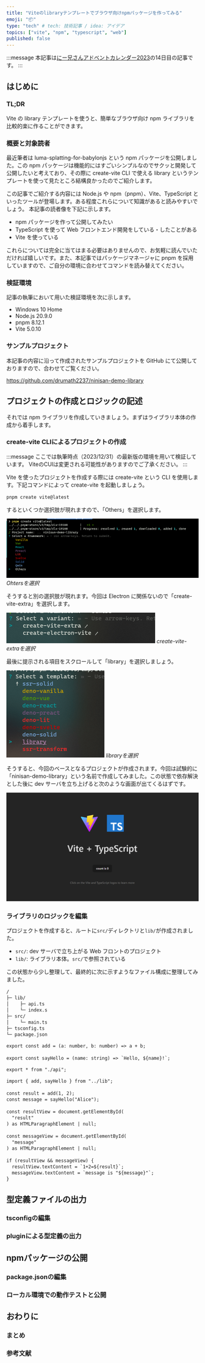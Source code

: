 ```yaml
---
title: "Viteのlibraryテンプレートでブラウザ向けnpmパッケージを作ってみる"
emoji: "📦"
type: "tech" # tech: 技術記事 / idea: アイデア
topics: ["vite", "npm", "typescript", "web"]
published: false
---
```


:::message
本記事は[にー兄さんアドベントカレンダー2023](https://qiita.com/advent-calendar/2023/ninisan_solo)の14日目の記事です。
:::

## はじめに

### TL;DR

Vite の library テンプレートを使うと、簡単なブラウザ向け npm ライブラリを比較的楽に作ることができます。

### 概要と対象読者

最近筆者は luma-splatting-for-babylonjs という npm パッケージを公開しました。この npm パッケージは機能的にはすごいシンプルなのでサクッと開発して公開したいと考えており、その際に create-vite CLI で使える library というテンプレートを使って見たところ結構良かったのでご紹介します。

この記事でご紹介する内容には Node.js や npm（pnpm）、Vite、TypeScript といったツールが登場します。ある程度これらについて知識があると読みやすいでしょう。
本記事の読者像を下記に示します。

- npm パッケージを作って公開してみたい
- TypeScript を使って Web フロントエンド開発をしている・したことがある
- Vite を使っている

これらについては完全に当てはまる必要はありませんので、お気軽に読んでいただければ嬉しいです。また、本記事ではパッケージマネージャに pnpm を採用していますので、ご自分の環境に合わせてコマンドを読み替えてください。

### 検証環境

記事の執筆において用いた検証環境を次に示します。

- Windows 10 Home
- Node.js 20.9.0
- pnpm 8.12.1
- Vite 5.0.10

### サンプルプロジェクト

本記事の内容に沿って作成されたサンプルプロジェクトを GitHub にて公開しておりますので、合わせてご覧ください。

https://github.com/drumath2237/ninisan-demo-library

## プロジェクトの作成とロジックの記述

それでは npm ライブラリを作成していきましょう。まずはライブラリ本体の作成から着手します。

### create-vite CLIによるプロジェクトの作成

:::message
ここでは執筆時点（2023/12/31）の最新版の環境を用いて検証しています。
ViteのCUIは変更される可能性がありますのでご了承ください。
:::

Vite を使ったプロジェクトを作成する際には create-vite という CLI を使用します。下記コマンドによって create-vite を起動しましょう。

```bash
pnpm create vite@latest
```

するといくつか選択肢が現れますので、「Others」を選択します。

![Alt text](/images/vite-library-npm/create-vite.png)
*Ohtersを選択*

そうすると別の選択肢が現れます。今回は Electron に関係ないので「create-vite-extra」を選択します。

![Alt text](/images/vite-library-npm/vite-extra.png)
*create-vite-extraを選択*

最後に提示される項目をスクロールして「library」を選択しましょう。

![Alt text](/images/vite-library-npm/vite-library.png)
*libraryを選択*

そうすると、今回のベースとなるプロジェクトが作成されます。今回は試験的に「ninisan-demo-library」という名前で作成してみました。この状態で依存解決とした後に dev サーバを立ち上げると次のような画面が出てくるはずです。

![Alt text](/images/vite-library-npm/vite_ts.png)

### ライブラリのロジックを編集

プロジェクトを作成すると、ルートに`src/`ディレクトリと`lib/`が作成されました。

- `src/`: dev サーバで立ち上がる Web フロントのプロジェクト
- `lib/`: ライブラリ本体。`src/`で参照されている

この状態から少し整理して、最終的に次に示すようなファイル構成に整理してみました。

```txt: ファイル構造
/
├─ lib/
│    ├─ api.ts
│    └─ index.s
├─ src/
│    └─ main.ts
├─ tsconfig.ts
└─ package.json
```

```ts: lib/api.ts
export const add = (a: number, b: number) => a + b;

export const sayHello = (name: string) => `Hello, ${name}!`;
```

```ts: lib/index.ts
export * from "./api";
```

```ts: src/main.ts
import { add, sayHello } from "../lib";

const result = add(1, 2);
const message = sayHello("Alice");

const resultView = document.getElementById(
  "result"
) as HTMLParagraphElement | null;

const messageView = document.getElementById(
  "message"
) as HTMLParagraphElement | null;

if (resultView && messageView) {
  resultView.textContent = `1+2=${result}`;
  messageView.textContent = `message is "${message}"`;
}
```

## 型定義ファイルの出力

### tsconfigの編集

### pluginによる型定義の出力

## npmパッケージの公開

### package.jsonの編集

### ローカル環境での動作テストと公開

## おわりに

### まとめ

### 参考文献
